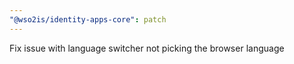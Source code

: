 ```yaml
---
"@wso2is/identity-apps-core": patch
---
```


Fix issue with language switcher not picking the browser language
